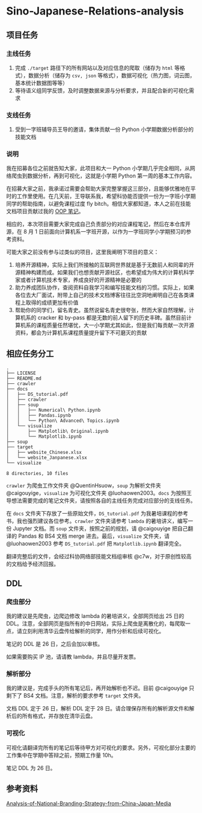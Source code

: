 # Sino-Japanese-Relations-analysis

## 项目任务

### 主线任务

1. 完成 `./target` 路径下的所有网站以及对应信息的爬取（储存为  `html` 等格式），数据分析（储存为 `csv, json` 等格式），数据可视化（热力图，词云图，基本统计数据图等等）
2. 等待语义组同学反馈，及时调整数据来源与分析要求，并且配合新的可视化需求

### 支线任务

1. 受到一字班辅导员王导的邀请，集体贡献一份 Python 小学期数据分析部分的技能文档

### **说明**

我在招募各位之前就告知大家，此项目和大一 Python 小学期几乎完全相同，从网络爬虫到数据分析，再到可视化，这就是小学期 Python 第一周的基本工作内容。

在招募大家之前，我承诺过需要会帮助大家完整掌握这三部分，且能够优雅地在平时的工作里使用。在几天前，王导联系我，希望科协能否提供一份为一字班小学期同学的帮助指南，以避免课程过度 fly bitch。相信大家都知道，本人之前在技能文档项目贡献过我的 [OOP 笔记](https://docs.net9.org/languages/c-oop/)。

相应的，本次项目需要大家完成自己负责部分的对应课程笔记，然后在本仓库开源，在 8 月 1 日前面向计算机系一字班开源，以作为一字班同学小学期预习的参考资料。

可能大家之前没有参与过类似的项目，这里我阐明下项目的意义：

1. 培养开源精神，实际上我们所接触的互联网世界就是基于无数前人和同辈的开源精神构建而成。如果我们也想贡献开源社区，也希望成为伟大的计算机科学家或者计算机技术专家，养成良好的开源精神是必要的
2. 助力养成团队协作，查阅资料自我学习和编写技能文档的习惯。实际上，如果各位去大厂面试，附带上自己的技术文档博客往往比空洞地阐明自己在各类课程上取得的成绩更加有价值
3. 帮助你的同学们，留名青史。虽然说留名青史很夸张，然而大家自然理解，计算机系的 cracker 和 by-pass 都是无数的前人留下的历史丰碑。虽然目前计算机系的课程质量任然堪忧，大一小学期尤其如此，但是我们每贡献一次开源资料，都会为计算机系课程质量提升留下不可磨灭的贡献

## 相应任务分工

```shell
.
├── LICENSE
├── README.md
├── crawler
├── docs
│   ├── DS_tutorial.pdf
│   ├── crawler
│   ├── soup
│   │   ├── Numerical\ Python.ipynb
│   │   ├── Pandas.ipynb
│   │   └── Python\ Advanced\ Topics.ipynb
│   └── visualize
│       ├── Matplotlib\ Original.ipynb
│       └── Matplotlib.ipynb
├── soup
├── target
│   ├── website_Chinese.xlsx
│   └── website_Janpanese.xlsx
└── visualize

8 directories, 10 files
```

`crawler` 为爬虫工作文件夹 @QuentinHsuow，`soup` 为解析文件夹 @caigouyige，`visualize` 为可视化文件夹 @luohaowen2003。`docs` 为按照王导想法需要完成的笔记文件夹，请按照各自的主线任务完成对应部分的支线任务。

在 `docs` 文件夹下存放了一些原始文件，`DS_tutorial.pdf` 为我暑培课程的参考书，我也强烈建议各位参考。`crawler` 文件夹请参考 `lambda` 的暑培讲义，编写一份 Jupyter 文档。而 `soup` 文件夹，按照之前的规划，请 @caigouyige 把自己翻译的 Pandas 和 BS4 文档 merge 进去。最后，`visualize` 文件夹，请 @luohaowen2003 参考 `DS_tutorial.pdf` 把 `Matplotlib.ipynb` 翻译完全。

翻译完整后的文件，会经过科协网络部技能文档组审核 @c7w，对于原创性较高的文档给予经济回报。

## DDL

### 爬虫部分

我的建议是先爬虫，边爬边修改 lambda 的暑培讲义，全部网页给出 25 日的 DDL。注意，全部网页是指所有的中日网站，实际上爬虫是离散化的，每爬取一点，请立刻利用清华云盘传给解析的同学，用作分析和后续可视化。

笔记的 DDL 是 26 日，之后会加以审核。

如果需要购买 IP 池，请请教 lambda，并且尽量开发票。

### 解析部分

我的建议是，完成手头的所有笔记后，再开始解析也不迟。目前 @caigouyige 只剩下了 BS4 文档。注意，解析的要求参考 `target` 文件夹。

文档 DDL 定于 26 日，解析 DDL 定于 28 日。请合理保存所有的解析源文件和解析后的所有格式，并存放在清华云盘。

### 可视化

可视化请翻译完所有的笔记后等待甲方对可视化的要求。另外，可视化部分主要的工作集中在学期中答辩之前，预期工作量 10h。

笔记 DDL 为 26 日。

## 参考资料

[Analysis-of-National-Branding-Strategy-from-China-Japan-Media](https://github.com/zhaochenyang20/Analysis-of-National-Branding-Strategy-from-China-Japan-Media)

